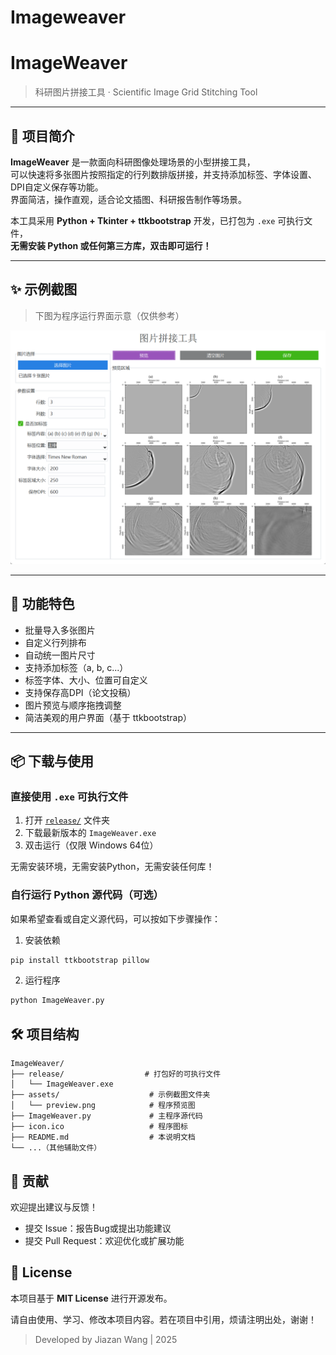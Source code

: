 # Imageweaver

# ImageWeaver

> 科研图片拼接工具 · Scientific Image Grid Stitching Tool

---

## 📌 项目简介

**ImageWeaver** 是一款面向科研图像处理场景的小型拼接工具，  
可以快速将多张图片按照指定的行列数排版拼接，并支持添加标签、字体设置、DPI自定义保存等功能。  
界面简洁，操作直观，适合论文插图、科研报告制作等场景。

本工具采用 **Python + Tkinter + ttkbootstrap** 开发，已打包为 `.exe` 可执行文件，  
**无需安装 Python 或任何第三方库，双击即可运行！**

---


## ✨ 示例截图

> 下图为程序运行界面示意（仅供参考）

![Program Preview](./assets/preview.png)

---

## 🚀 功能特色

- 批量导入多张图片
- 自定义行列排布
- 自动统一图片尺寸
- 支持添加标签（a, b, c...）
- 标签字体、大小、位置可自定义
- 支持保存高DPI（论文投稿）
- 图片预览与顺序拖拽调整
- 简洁美观的用户界面（基于 ttkbootstrap）

---



## 📦 下载与使用

### 直接使用 `.exe` 可执行文件

1. 打开 [`release/`](./release) 文件夹
2. 下载最新版本的 `ImageWeaver.exe`
3. 双击运行（仅限 Windows 64位）

无需安装环境，无需安装Python，无需安装任何库！

### 自行运行 Python 源代码（可选）

如果希望查看或自定义源代码，可以按如下步骤操作：

1. 安装依赖

```bash
pip install ttkbootstrap pillow
```

2. 运行程序

```bash
python ImageWeaver.py
```

## 🛠 项目结构

```plaintest
ImageWeaver/
├── release/                  # 打包好的可执行文件
│   └── ImageWeaver.exe
├── assets/                    # 示例截图文件夹
│   └── preview.png            # 程序预览图
├── ImageWeaver.py             # 主程序源代码
├── icon.ico                   # 程序图标
├── README.md                  # 本说明文档
└── ...（其他辅助文件）
```

## 🤝 贡献

欢迎提出建议与反馈！

- 提交 Issue：报告Bug或提出功能建议
- 提交 Pull Request：欢迎优化或扩展功能

## 📄 License

本项目基于 **MIT License** 进行开源发布。

请自由使用、学习、修改本项目内容。若在项目中引用，烦请注明出处，谢谢！

> Developed by Jiazan Wang | 2025
